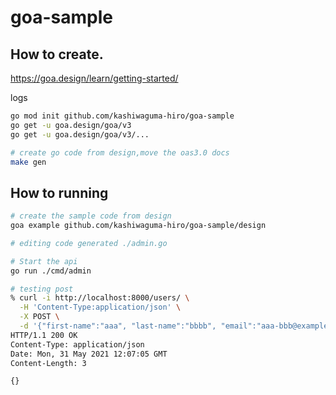 # goa-sample


## How to create.

https://goa.design/learn/getting-started/


logs 

```bash
go mod init github.com/kashiwaguma-hiro/goa-sample
go get -u goa.design/goa/v3
go get -u goa.design/goa/v3/...

# create go code from design,move the oas3.0 docs
make gen
```


## How to running
```bash
# create the sample code from design
goa example github.com/kashiwaguma-hiro/goa-sample/design

# editing code generated ./admin.go

# Start the api
go run ./cmd/admin

# testing post
% curl -i http://localhost:8000/users/ \
  -H 'Content-Type:application/json' \
  -X POST \
  -d '{"first-name":"aaa", "last-name":"bbbb", "email":"aaa-bbb@example.com", "tel":"000-0000-00000"}'
HTTP/1.1 200 OK
Content-Type: application/json
Date: Mon, 31 May 2021 12:07:05 GMT
Content-Length: 3

{}
```